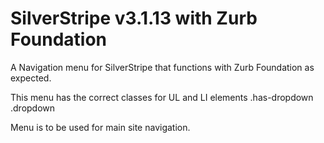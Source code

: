 # SilverStripe v3.1.13 with Zurb Foundation

A Navigation menu for SilverStripe that functions with Zurb Foundation as expected. 

This menu has the correct classes for UL and LI elements .has-dropdown .dropdown

Menu is to be used for main site navigation. 
